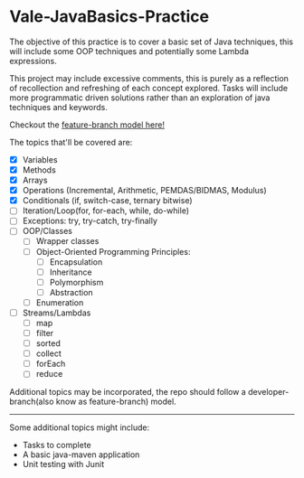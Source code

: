 # Vale-JavaBasics-Practice

The objective of this practice is to cover a basic set of Java techniques, this will include some OOP techniques and potentially some Lambda expressions.

This project may include excessive comments, this is purely as a reflection of recollection and refreshing of
each concept explored. Tasks will include more programmatic driven solutions rather than an exploration of
java techniques and keywords.

Checkout the [feature-branch model here!](https://github.com/MorickClive/Vale-JavaBasics-Practice/network)

The topics that'll be covered are:
- [X] Variables
- [X] Methods
- [X] Arrays
- [X] Operations (Incremental, Arithmetic, PEMDAS/BIDMAS, Modulus)
- [X] Conditionals (if, switch-case, ternary bitwise)
- [ ] Iteration/Loop(for, for-each, while, do-while)
- [ ] Exceptions: try, try-catch, try-finally
- [ ] OOP/Classes
  - [ ] Wrapper classes
  - [ ] Object-Oriented Programming Principles:
     - [ ] Encapsulation
     - [ ] Inheritance
     - [ ] Polymorphism
     - [ ] Abstraction
   - [ ] Enumeration
- [ ] Streams/Lambdas
  - [ ] map
  - [ ] filter
  - [ ] sorted
  - [ ] collect
  - [ ] forEach
  - [ ] reduce

Additional topics may be incorporated, the repo should follow a developer-branch(also know as feature-branch)
   model.
   
---

Some additional topics might include:
- Tasks to complete
- A basic java-maven application
- Unit testing with Junit
